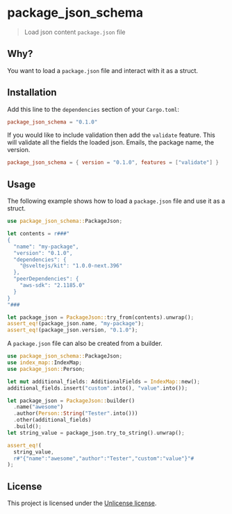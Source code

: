 # package_json_schema

> Load json content `package.json` file

## Why?

You want to load a `package.json` file and interact with it as a struct.

## Installation

Add this line to the `dependencies` section of your `Cargo.toml`:

```toml
package_json_schema = "0.1.0"
```

If you would like to include validation then add the `validate` feature. This will validate all the fields the loaded json. Emails, the package name, the version.

```toml
package_json_schema = { version = "0.1.0", features = ["validate"] }
```

## Usage

The following example shows how to load a `package.json` file and use it as a struct.

```rust
use package_json_schema::PackageJson;

let contents = r###"
{
  "name": "my-package",
  "version": "0.1.0",
  "dependencies": {
    "@sveltejs/kit": "1.0.0-next.396"
  },
  "peerDependencies": {
    "aws-sdk": "2.1185.0"
  }
}
"###

let package_json = PackageJson::try_from(contents).unwrap();
assert_eq!(package_json.name, "my-package");
assert_eq!(package_json.version, "0.1.0");
```

A `package.json` file can also be created from a builder.

```rust
use package_json_schema::PackageJson;
use index_map::IndexMap;
use package_json::Person;

let mut additional_fields: AdditionalFields = IndexMap::new();
additional_fields.insert("custom".into(), "value".into());

let package_json = PackageJson::builder()
  .name("awesome")
  .author(Person::String("Tester".into()))
  .other(additional_fields)
  .build();
let string_value = package_json.try_to_string().unwrap();

assert_eq!(
  string_value,
  r#"{"name":"awesome","author":"Tester","custom":"value"}"#
);
```

## License

This project is licensed under the [Unlicense license](LICENSE).
